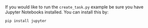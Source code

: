 If you would like to run the `create_task.py` example be sure you have Jupyter
Notebooks installed. You can install this by:
```
pip install jupyter
```
